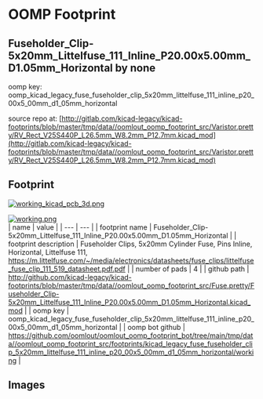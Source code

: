# OOMP Footprint  
## Fuseholder_Clip-5x20mm_Littelfuse_111_Inline_P20.00x5.00mm_D1.05mm_Horizontal  by none  
  
oomp key: oomp_kicad_legacy_fuse_fuseholder_clip_5x20mm_littelfuse_111_inline_p20_00x5_00mm_d1_05mm_horizontal  
  
source repo at: [http://gitlab.com/kicad-legacy/kicad-footprints/blob/master/tmp/data//oomlout_oomp_footprint_src/Varistor.pretty/RV_Rect_V25S440P_L26.5mm_W8.2mm_P12.7mm.kicad_mod](http://gitlab.com/kicad-legacy/kicad-footprints/blob/master/tmp/data//oomlout_oomp_footprint_src/Varistor.pretty/RV_Rect_V25S440P_L26.5mm_W8.2mm_P12.7mm.kicad_mod)  
## Footprint  
  
[![working_kicad_pcb_3d.png](working_kicad_pcb_3d_600.png)](working_kicad_pcb_3d.png)  
  
[![working.png](working_600.png)](working.png)  
| name | value | 
| --- | --- | 
| footprint name | Fuseholder_Clip-5x20mm_Littelfuse_111_Inline_P20.00x5.00mm_D1.05mm_Horizontal | 
| footprint description | Fuseholder Clips, 5x20mm Cylinder Fuse, Pins Inline, Horizontal, Littelfuse 111, https://m.littelfuse.com/~/media/electronics/datasheets/fuse_clips/littelfuse_fuse_clip_111_519_datasheet.pdf.pdf | 
| number of pads | 4 | 
| github path | http://github.com/kicad-legacy/kicad-footprints/blob/master/tmp/data//oomlout_oomp_footprint_src/Fuse.pretty/Fuseholder_Clip-5x20mm_Littelfuse_111_Inline_P20.00x5.00mm_D1.05mm_Horizontal.kicad_mod | 
| oomp key | oomp_kicad_legacy_fuse_fuseholder_clip_5x20mm_littelfuse_111_inline_p20_00x5_00mm_d1_05mm_horizontal | 
| oomp bot github | https://github.com/oomlout/oomlout_oomp_footprint_bot/tree/main/tmp/data//oomlout_oomp_footprint_src/footprints/kicad_legacy_fuse_fuseholder_clip_5x20mm_littelfuse_111_inline_p20_00x5_00mm_d1_05mm_horizontal/working | 
## Images  
